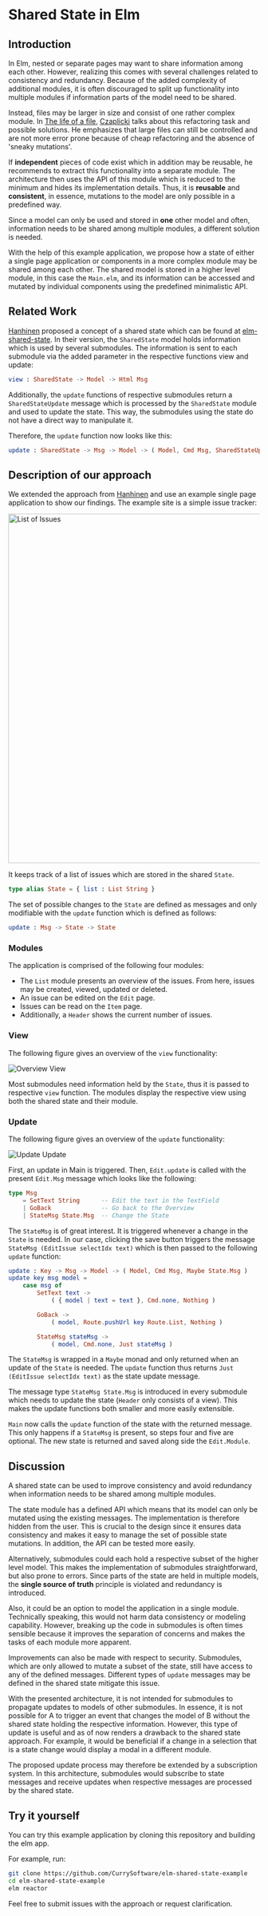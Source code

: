 # Shared State in Elm

## Introduction

In Elm, nested or separate pages may want to share information among each other.
However, realizing this comes with several challenges related to consistency and redundancy.
Because of the added complexity of additional modules, it is often discouraged to split up functionality into multiple modules if information parts of the model need to be shared.

Instead, files may be larger in size and consist of one rather complex module.
In [The life of a file](https://www.youtube.com/watch?v=XpDsk374LDE), [Czaplicki](https://github.com/evancz) talks about this refactoring task and possible solutions.
He emphasizes that large files can still be controlled and are not more error prone because of cheap refactoring and the absence of 'sneaky mutations'.

If **independent** pieces of code exist which in addition may be reusable, he recommends to extract this functionality into a separate module.
The architecture then uses the API of this module which is reduced to the minimum and hides its implementation details.
Thus, it is **reusable** and **consistent**, in essence, mutations to the model are only possible in a predefined way.

Since a model can only be used and stored in **one** other model and often, information needs to be shared among multiple modules, a different solution is needed.

With the help of this example application, we propose how a state of either a single page application or components in a more complex module may be shared among each other.
The shared model is stored in a higher level module, in this case the `Main.elm`, and its information can be accessed and mutated by individual components using the predefined minimalistic API.

## Related Work

[Hanhinen](https://github.com/ohanhi) proposed a concept of a shared state which can be found at
[elm-shared-state](https://github.com/ohanhi/elm-shared-state).
In their version, the `SharedState` model holds information which is used by several submodules.
The information is sent to each submodule via the added parameter in the respective functions view and update:

```elm
view : SharedState -> Model -> Html Msg
```

Additionally, the `update` functions of respective submodules return a `SharedStateUpdate` message which is processed by the `SharedState` module and used to update the state.
This way, the submodules using the state do not have a direct way to manipulate it.

Therefore, the `update` function now looks like this:

```elm
update : SharedState -> Msg -> Model -> ( Model, Cmd Msg, SharedStateUpdate )
```

## Description of our approach

We extended the approach from [Hanhinen](https://github.com/ohanhi) and use an example single page application to show our findings.
The example site is a simple issue tracker:

 <img src="resources/ListView.png" alt="List of Issues" width="700"> 

It keeps track of a list of issues which are stored in the shared `State`.

```elm
type alias State = { list : List String }
```

The set of possible changes to the `State` are defined as messages and only modifiable with the `update` function which is defined as follows:

```elm
update : Msg -> State -> State
```

### Modules

The application is comprised of the following four modules:

- The `List` module presents an overview of the issues. From here, issues may be created, viewed, updated or deleted.
- An issue can be edited on the `Edit` page.
- Issues can be read on the `Item` page.
- Additionally, a `Header` shows the current number of issues.

### View

The following figure gives an overview of the `view` functionality:

![Overview View](resources/OverviewView.svg)

Most submodules need information held by the `State`, thus it is passed to respective `view` function.
The modules display the respective view using both the shared state and their module.

### Update

The following figure gives an overview of the `update` functionality:

![Update Update](resources/OverviewUpdate.svg)

First, an update in Main is triggered.
Then, `Edit.update` is called with the present `Edit.Msg` message which looks like the following:

```elm
type Msg
    = SetText String      -- Edit the text in the TextField
    | GoBack              -- Go back to the Overview
    | StateMsg State.Msg  -- Change the State
```
The `StateMsg` is of great interest.
It is triggered whenever a change in the `State` is needed.
In our case, clicking the save button triggers the message `StateMsg (EditIssue selectIdx text)` which is then passed to the following `update` function:

```elm
update : Key -> Msg -> Model -> ( Model, Cmd Msg, Maybe State.Msg )
update key msg model =
    case msg of
        SetText text ->
            ( { model | text = text }, Cmd.none, Nothing )

        GoBack ->
            ( model, Route.pushUrl key Route.List, Nothing )

        StateMsg stateMsg ->
            ( model, Cmd.none, Just stateMsg )
```

The `StateMsg` is wrapped in a `Maybe` monad and only returned when an update of the `State` is needed.
The `update` function thus returns `Just (EditIssue selectIdx text)` as the state update message.

The message type `StateMsg State.Msg` is introduced in every submodule which needs to update the state (`Header` only consists of a view).
This makes the update functions both smaller and more easily extensible.

`Main` now calls the `update` function of the state with the returned message.
This only happens if a `StateMsg` is present, so steps four and five are optional.
The new state is returned and saved along side the `Edit.Module`.

## Discussion

<!--Overview-->
A shared state can be used to improve consistency and avoid redundancy when information needs to be shared among multiple modules.

<!--Advantages-->
The state module has a defined API which means that its model can only be mutated using the existing messages.
The implementation is therefore hidden from the user.
This is crucial to the design since it ensures data consistency and makes it easy to manage the set of possible state mutations.
In addition, the API can be tested more easily.

<!--Alternatives-->
Alternatively, submodules could each hold a respective subset of the higher level model.
This makes the implementation of submodules straightforward, but also prone to errors.
Since parts of the state are held in multiple models, the **single source of truth** principle is violated and redundancy is introduced.

Also, it could be an option to model the application in a single module.
Technically speaking, this would not harm data consistency or modeling capability.
However, breaking up the code in submodules is often times sensible because it improves the separation of concerns and makes the tasks of each module more apparent.

<!--Problems-->
Improvements can also be made with respect to security.
Submodules, which are only allowed to mutate a subset of the state, still have access to any of the defined messages.
Different types of `update` messages may be defined in the shared state mitigate this issue.


<!--State Subscription-->
With the presented architecture, it is not intended for submodules to propagate updates to models of other submodules.
In essence, it is not possible for A to trigger an event that changes the model of B without the shared state holding the respective information.
However, this type of update is useful and as of now renders a drawback to the shared state approach.
For example, it would be beneficial if a change in a selection that is a state change would display a modal in a different module.

The proposed update process may therefore be extended by a subscription system.
In this architecture, submodules would subscribe to state messages and receive updates when respective messages are processed by the shared state.

## Try it yourself

You can try this example application by cloning this repository and building the elm app.

For example, run:

```sh
git clone https://github.com/CurrySoftware/elm-shared-state-example
cd elm-shared-state-example
elm reactor
```

Feel free to submit issues with the approach or request clarification.